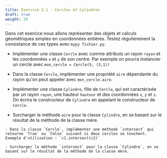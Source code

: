 ```yaml
---
title: Exercice 3.1 - Cercles et Cylindres
draft: true
weight: 20
---
```


Dans cet exercice nous allons représenter des objets et calculs géométriques simples en coordonnées entières. Testez régulièrement la consistance de ces types avec `mypy fichier.py`.

- Implémenter une classe `Cercle` avec comme attributs un rayon `rayon` et les coordonnées `x` et `y` de son centre. Par exemple on pourra instancier un cercle avec `mon_cercle = Cercle(5, (3,1))`

- Dans la classe `Cercle`, implémenter une propriété `aire` dépendante du rayon qu'on peut appeler avec `mon_cercle.aire`.

- Implémenter une classe `Cylindre`, fille de `Cercle`, qui est caractérisée par un rayon `rayon`, une hauteur `hauteur` et des coordonnées `x`, `y` et `z`. On écrira le constructeur de `Cylindre` en appelant le constructeur de `Cercle`.

- Surcharger la méthode `aire` pour la classe `Cylindre`, en se basant sur le résultat de la méthode de la classe mère.

```
- Dans la classe `Cercle`, implémenter une méthode `intersect` qui retourne `True` ou `False` suivant si deux cercles se touchent. Exemple d'utilisation : `c1.intersect(c2)`

- Surcharger la méthode `intersect` pour la classe `Cylindre`, en se basant sur le résultat de la méthode de la classe mère.
```
